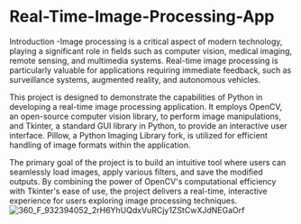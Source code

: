 # Real-Time-Image-Processing-App
Introduction -Image processing is a critical aspect of modern technology, playing a significant role in fields such as computer vision, medical imaging, remote sensing, and multimedia systems. Real-time image processing is particularly valuable for applications requiring immediate feedback, such as surveillance systems, augmented reality, and autonomous vehicles.

This project is designed to demonstrate the capabilities of Python in developing a real-time image processing application. It employs OpenCV, an open-source computer vision library, to perform image manipulations, and Tkinter, a standard GUI library in Python, to provide an interactive user interface. Pillow, a Python Imaging Library fork, is utilized for efficient handling of image formats within the application.

 The primary goal of the project is to build an intuitive tool where users can seamlessly load images, apply various filters, and save the modified outputs. By combining the power of OpenCV's computational efficiency with Tkinter's ease of use, the project delivers a real-time, interactive experience for users exploring image processing techniques.
![360_F_932394052_2rH6YhUQdxVuRCjy1ZStCwXJdNEGaOrf](https://github.com/user-attachments/assets/141815a1-ae6f-4304-a5a7-c37fd46ddf53)
